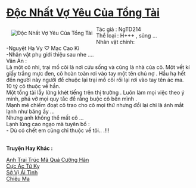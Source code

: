 <a href="https://utruyen.com/doc-nhat-vo-yeu-cua-tong-tai/20023/" title="Độc Nhất Vợ Yêu Của Tổng Tài"><h1>Độc Nhất Vợ Yêu Của Tổng Tài</h1></a><div style="display:table"><img align="right" style="float: left; padding: 10px;" src="https://utruyen.com/images/story/200x260/doc-nhat-vo-yeu-cua-tong-tai.jpg" alt="Độc Nhất Vợ Yêu Của Tổng Tài">Tác giả : NgTD214 <br/>Thể loại : H+++ , sủng ...<br/>Nhân vật chính:<br/> -Nguyệt Hạ Vy ♡ Mạc Cao Kì<br/> -Nhân vật phụ giới thiệu sau nhe ....<br/>Văn Án :<br/>Là một cô nhi, trại mồ côi là nơi cứu sống và cũng là nhà của cô. Một vết kí giấy trắng mực đen, cô hoàn toàn rơi vào tay một tên chủ nợ . Hầu hạ hết đến người này người để chuộc lại trại mồ côi rồi lại rơi vào tay tên ác ma. <br/>10 tỷ cô thuộc về hắn. <br/>Một tổng tài lẫy lừng khét tiếng trên thị trường . Luôn làm mọi việc theo ý mình, phá vỡ mọi quy tắc để rằng buộc cô bên mình .<br/>Mạnh mẽ chiếm đoạt cô trao cho cô mọi thứ nhưng đổi lại chỉ là ánh mắt lạnh như băng ấy ...<br/>Nhưng anh không thể mất cô ...<br/>Lạnh lùng cao ngạo mà tuyên bố :<br/>- Dù có chết em cũng chỉ thuộc về tôi.. .!!!</div><p><br><b>Truyện Hay Khác :</b></p><a href="https://utruyen.com/anh-trai-truc-ma-qua-cuong-han/25375/" alt="Anh Trai Trúc Mã Quá Cường Hãn">Anh Trai Trúc Mã Quá Cường Hãn</a><br/><a href="https://github.com/quanluxury/dammy/tree/master/truyenhay/21293/" alt="Cực Ác Tử Kỵ">Cực Ác Tử Kỵ</a><br/><a href="https://github.com/quanluxury/dammy/tree/master/truyenhay/21404/" alt="Sở Vị Ái Tình">Sở Vị Ái Tình</a><br/><a href="https://github.com/quanluxury/ngontinh_sac/tree/master/truyenhay/18780/" alt="Chiêu Ma">Chiêu Ma</a><br/>